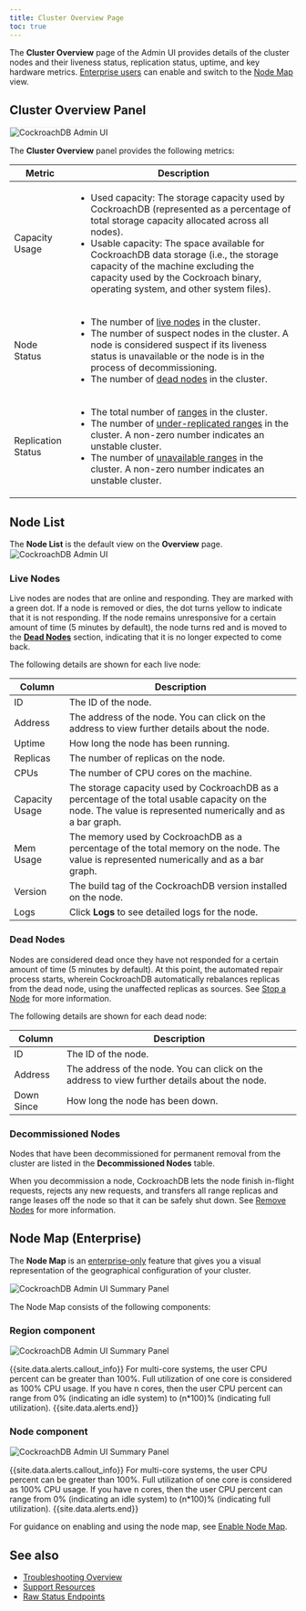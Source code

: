 ```yaml
---
title: Cluster Overview Page
toc: true
---
```


The **Cluster Overview** page of the Admin UI provides details of the cluster nodes and their liveness status, replication status, uptime, and key hardware metrics. [Enterprise users](enterprise-licensing.html) can enable and switch to the [Node Map](admin-ui-cluster-overview-page.html#node-map-enterprise) view.

## Cluster Overview Panel

<img src="{{ 'images/v20.1/admin-ui-cluster-overview-panel.png' | relative_url }}" alt="CockroachDB Admin UI" style="border:1px solid #eee;max-width:100%" />

The **Cluster Overview** panel provides the following metrics:

Metric | Description
--------|----
Capacity Usage | <ul><li>Used capacity: The storage capacity used by CockroachDB (represented as a percentage of total storage capacity allocated across all nodes).</li><li>Usable capacity: The space available for CockroachDB data storage (i.e., the storage capacity of the machine excluding the capacity used by the Cockroach binary, operating system, and other system files). </li></ul>
Node Status | <ul><li>The number of [live nodes](#live-nodes) in the cluster.</li><li>The number of suspect nodes in the cluster. A node is considered suspect if its liveness status is unavailable or the node is in the process of decommissioning.</li><li>The number of [dead nodes](#dead-nodes) in the cluster.</li>
Replication Status | <ul><li>The total number of [ranges](architecture/overview.html#glossary) in the cluster.</li><li>The number of [under-replicated ranges](admin-ui-replication-dashboard.html#review-of-cockroachdb-terminology) in the cluster. A non-zero number indicates an unstable cluster.</li><li>The number of [unavailable ranges](admin-ui-replication-dashboard.html#review-of-cockroachdb-terminology) in the cluster. A non-zero number indicates an unstable cluster.</li>

## Node List

The **Node List** is the default view on the **Overview** page.
<img src="{{ 'images/v20.1/admin-ui-node-list.png' | relative_url }}" alt="CockroachDB Admin UI" style="border:1px solid #eee;max-width:100%" />

### Live Nodes
Live nodes are nodes that are online and responding. They are marked with a green dot. If a node is removed or dies, the dot turns yellow to indicate that it is not responding. If the node remains unresponsive for a certain amount of time (5 minutes by default), the node turns red and is moved to the [**Dead Nodes**](#dead-nodes) section, indicating that it is no longer expected to come back.

The following details are shown for each live node:

Column | Description
-------|------------
ID | The ID of the node.
Address | The address of the node. You can click on the address to view further details about the node.
Uptime | How long the node has been running.
Replicas | The number of replicas on the node.
CPUs | The number of CPU cores on the machine.
Capacity Usage | The storage capacity used by CockroachDB as a percentage of the total usable capacity on the node. The value is represented numerically and as a bar graph.
Mem Usage | The memory used by CockroachDB as a percentage of the total memory on the node. The value is represented numerically and as a bar graph.
Version | The build tag of the CockroachDB version installed on the node.
Logs | Click **Logs** to see detailed logs for the node.

### Dead Nodes

Nodes are considered dead once they have not responded for a certain amount of time (5 minutes by default). At this point, the automated repair process starts, wherein CockroachDB automatically rebalances replicas from the dead node, using the unaffected replicas as sources. See [Stop a Node](cockroach-quit.html#how-it-works) for more information.

The following details are shown for each dead node:

Column | Description
-------|------------
ID | The ID of the node.
Address | The address of the node. You can click on the address to view further details about the node.
Down Since | How long the node has been down.

### Decommissioned Nodes

Nodes that have been decommissioned for permanent removal from the cluster are listed in the **Decommissioned Nodes** table.

When you decommission a node, CockroachDB lets the node finish in-flight requests, rejects any new requests, and transfers all range replicas and range leases off the node so that it can be safely shut down. See [Remove Nodes](remove-nodes.html) for more information.

## Node Map (Enterprise)

The **Node Map** is an [enterprise-only](enterprise-licensing.html) feature that gives you a visual representation of the geographical configuration of your cluster.

<img src="{{ 'images/v20.1/admin-ui-node-map.png' | relative_url }}" alt="CockroachDB Admin UI Summary Panel" style="border:1px solid #eee;max-width:90%" />

The Node Map consists of the following components:

### Region component

<img src="{{ 'images/v20.1/admin-ui-region-component.png' | relative_url }}" alt="CockroachDB Admin UI Summary Panel" style="border:1px solid #eee;max-width:90%" />

{{site.data.alerts.callout_info}}
For multi-core systems, the user CPU percent can be greater than 100%. Full utilization of one core is considered as 100% CPU usage. If you have n cores, then the user CPU percent can range from 0% (indicating an idle system) to (n*100)% (indicating full utilization).
{{site.data.alerts.end}}

### Node component

<img src="{{ 'images/v20.1/admin-ui-node-components.png' | relative_url }}" alt="CockroachDB Admin UI Summary Panel" style="border:1px solid #eee;max-width:90%" />

{{site.data.alerts.callout_info}}
For multi-core systems, the user CPU percent can be greater than 100%. Full utilization of one core is considered as 100% CPU usage. If you have n cores, then the user CPU percent can range from 0% (indicating an idle system) to (n*100)% (indicating full utilization).
{{site.data.alerts.end}}

For guidance on enabling and using the node map, see [Enable Node Map](enable-node-map.html).

## See also

- [Troubleshooting Overview](troubleshooting-overview.html)
- [Support Resources](support-resources.html)
- [Raw Status Endpoints](monitoring-and-alerting.html#raw-status-endpoints)
